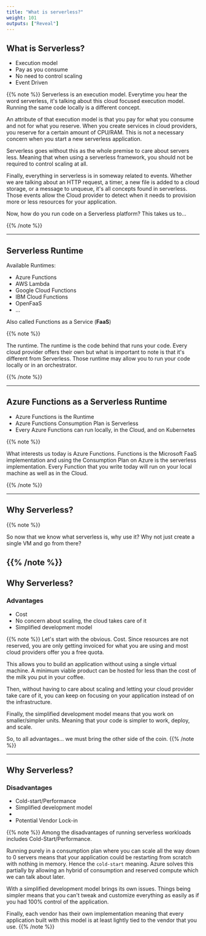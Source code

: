 ```yaml
---
title: "What is serverless?"
weight: 101
outputs: ["Reveal"]
---
```


## What is Serverless?

- Execution model
- Pay as you consume
- No need to control scaling
- Event Driven

{{% note %}}
Serverless is an execution model. Everytime you hear the word serverless, it's talking about this cloud focused execution model. Running the same code locally is a different concept.

An attribute of that execution model is that you pay for what you consume and not for what you reserve. When you create services in cloud providers, you reserve for a certain amount of CPU/RAM. This is not a necessary concern when you start a new serverless application.

Serverless goes without this as the whole premise to care about servers less. Meaning that when using a serverless framework, you should not be required to control scaling at all.

Finally, everything in serverless is in someway related to events. Whether we are talking about an HTTP request, a timer, a new file is added to a cloud storage, or a message to unqueue, it's all concepts found in serverless. Those events allow the Cloud provider to detect when it needs to provision more or less resources for your application.

Now, how do you run code on a Serverless platform? This takes us to...

{{% /note %}}

---

## Serverless Runtime

Available Runtimes:

- Azure Functions
- AWS Lambda
- Google Cloud Functions
- IBM Cloud Functions
- OpenFaaS
- ...

Also called Functions as a Service (**FaaS**)

{{% note %}}

The runtime. The runtime is the code behind that runs your code. Every cloud provider offers their own but what is important to note is that it's different from Serverless. Those runtime may allow you to run your code locally or in an orchestrator.

{{% /note %}}

---

## Azure Functions as a Serverless Runtime

- Azure Functions is the Runtime
- Azure Functions Consumption Plan is Serverless
- Every Azure Functions can run locally, in the Cloud, and on Kubernetes  

{{% note %}}

What interests us today is Azure Functions. Functions is the Microsoft FaaS implementation and using the Consumption Plan on Azure is the serverless implementation. Every Function that you write today will run on your local machine as well as in the Cloud.

{{% /note %}}

---

## Why Serverless?

{{% note %}}

So now that we know what serverless is, why use it? Why not just create a single VM and go from there?

{{% /note %}}
---

## Why Serverless?

### Advantages

- Cost
- No concern about scaling, the cloud takes care of it
- Simplified development model

{{% note %}}
Let's start with the obvious. Cost. Since resources are not reserved, you are only getting invoiced for what you are using and most cloud providers offer you a free quota.

This allows you to build an application without using a single virtual machine. A minimum viable product can be hosted for less than the cost of the milk you put in your coffee.

Then, without having to care about scaling and letting your cloud provider take care of it, you can keep on focusing on your application instead of on the infrastructure.

Finally, the simplified development model means that you work on smaller/simpler units. Meaning that your code is simpler to work, deploy, and scale.

So, to all advantages... we must bring the other side of the coin.
{{% /note %}}

---

## Why Serverless?

### Disadvantages

- Cold-start/Performance
- Simplified development model
- 
- Potential Vendor Lock-in

{{% note %}}
Among the disadvantages of running serverless workloads includes Cold-Start/Performance.

Running purely in a consumption plan where you can scale all the way down to 0 servers means that your application could be restarting from scratch with nothing in memory. Hence the `cold-start` meaning. Azure solves this partially by allowing an hybrid of consumption and reserved compute which we can talk about later.

With a simplified development model brings its own issues. Things being simpler means that you can't tweak and customize everything as easily as if you had 100% control of the application.

Finally, each vendor has their own implementation meaning that every application built with this model is at least lightly tied to the vendor that you use.
{{% /note %}}